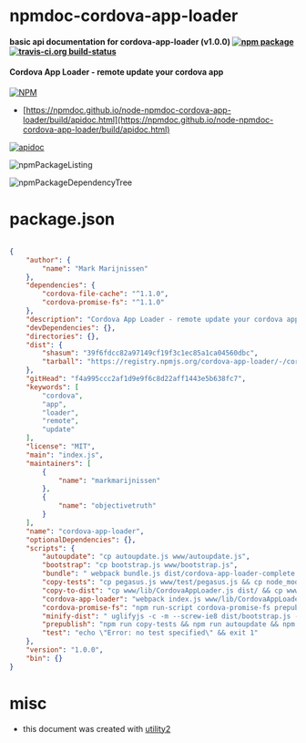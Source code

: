 # npmdoc-cordova-app-loader

#### basic api documentation for  cordova-app-loader (v1.0.0)  [![npm package](https://img.shields.io/npm/v/npmdoc-cordova-app-loader.svg?style=flat-square)](https://www.npmjs.org/package/npmdoc-cordova-app-loader) [![travis-ci.org build-status](https://api.travis-ci.org/npmdoc/node-npmdoc-cordova-app-loader.svg)](https://travis-ci.org/npmdoc/node-npmdoc-cordova-app-loader)

#### Cordova App Loader - remote update your cordova app

[![NPM](https://nodei.co/npm/cordova-app-loader.png?downloads=true&downloadRank=true&stars=true)](https://www.npmjs.com/package/cordova-app-loader)

- [https://npmdoc.github.io/node-npmdoc-cordova-app-loader/build/apidoc.html](https://npmdoc.github.io/node-npmdoc-cordova-app-loader/build/apidoc.html)

[![apidoc](https://npmdoc.github.io/node-npmdoc-cordova-app-loader/build/screenCapture.buildCi.browser.%252Ftmp%252Fbuild%252Fapidoc.html.png)](https://npmdoc.github.io/node-npmdoc-cordova-app-loader/build/apidoc.html)

![npmPackageListing](https://npmdoc.github.io/node-npmdoc-cordova-app-loader/build/screenCapture.npmPackageListing.svg)

![npmPackageDependencyTree](https://npmdoc.github.io/node-npmdoc-cordova-app-loader/build/screenCapture.npmPackageDependencyTree.svg)



# package.json

```json

{
    "author": {
        "name": "Mark Marijnissen"
    },
    "dependencies": {
        "cordova-file-cache": "^1.1.0",
        "cordova-promise-fs": "^1.1.0"
    },
    "description": "Cordova App Loader - remote update your cordova app",
    "devDependencies": {},
    "directories": {},
    "dist": {
        "shasum": "39f6fdcc82a97149cf19f3c1ec85a1ca04560dbc",
        "tarball": "https://registry.npmjs.org/cordova-app-loader/-/cordova-app-loader-1.0.0.tgz"
    },
    "gitHead": "f4a995ccc2af1d9e9f6c8d22aff1443e5b638fc7",
    "keywords": [
        "cordova",
        "app",
        "loader",
        "remote",
        "update"
    ],
    "license": "MIT",
    "main": "index.js",
    "maintainers": [
        {
            "name": "markmarijnissen"
        },
        {
            "name": "objectivetruth"
        }
    ],
    "name": "cordova-app-loader",
    "optionalDependencies": {},
    "scripts": {
        "autoupdate": "cp autoupdate.js www/autoupdate.js",
        "bootstrap": "cp bootstrap.js www/bootstrap.js",
        "bundle": " webpack bundle.js dist/cordova-app-loader-complete.js && cp dist/cordova-app-loader-complete.js www/lib/cordova-app-loader-complete.js",
        "copy-tests": "cp pegasus.js www/test/pegasus.js && cp node_modules/cordova-promise-fs/test/tests.js www/test/cordova-promise-fs-tests.js && cp node_modules/cordova-file-cache/test/tests.js www/test/cordova-file-cache-tests.js",
        "copy-to-dist": "cp www/lib/CordovaAppLoader.js dist/ && cp www/lib/CordovaPromiseFS.js dist/ && cp www/bootstrap.js dist/ && cp www/autoupdate.js dist/",
        "cordova-app-loader": "webpack index.js www/lib/CordovaAppLoader.js --output-library CordovaAppLoader --output-library-target var",
        "cordova-promise-fs": "npm run-script cordova-promise-fs prepublish && cp node_modules/cordova-file-cache/node_modules/cordova-promise-fs/dist/CordovaPromiseFS.js www/lib/CordovaPromiseFS.js",
        "minify-dist": " uglifyjs -c -m --screw-ie8 dist/bootstrap.js -o dist/bootstrap.min.js && uglifyjs -c -m --screw-ie8 dist/autoupdate.js -o dist/autoupdate.min.js && uglifyjs -c -m --screw-ie8 dist/CordovaPromiseFS.js -o dist/CordovaPromiseFS.min.js && uglifyjs -c -m --screw-ie8 dist/CordovaAppLoader.js -o dist/CordovaAppLoader.min.js && uglifyjs -c -m --screw-ie8 dist/cordova-app-loader-complete.js > dist/cordova-app-loader-complete.min.js",
        "prepublish": "npm run copy-tests && npm run autoupdate && npm run bootstrap && npm run cordova-app-loader && npm run copy-to-dist && npm run bundle && npm run minify-dist",
        "test": "echo \"Error: no test specified\" && exit 1"
    },
    "version": "1.0.0",
    "bin": {}
}
```



# misc
- this document was created with [utility2](https://github.com/kaizhu256/node-utility2)
